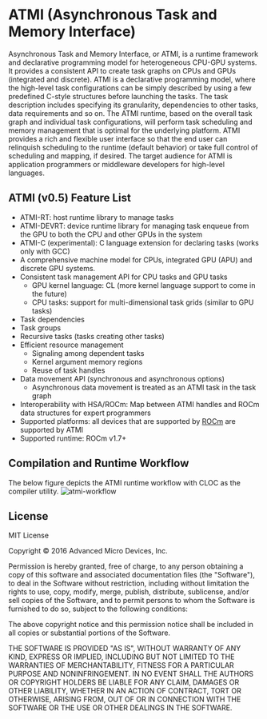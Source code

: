 ATMI (Asynchronous Task and Memory Interface)
=============================================

Asynchronous Task and Memory Interface, or ATMI, is a runtime framework and declarative programming model for heterogeneous
CPU-GPU systems. It provides a consistent API to create task graphs on CPUs and GPUs (integrated and discrete). ATMI is a declarative
programming model, where the high-level task configurations can be simply described by using a few predefined C-style structures before launching the tasks.
The task description includes specifying its granularity, dependencies to other tasks, data requirements and so on. The ATMI runtime, based on the overall task
graph and individual task configurations, will perform task scheduling and memory management that is optimal for the underlying platform. ATMI provides a rich and flexible
user interface so that the end user can relinquish scheduling to the runtime (default behavior) or take full control of scheduling and
mapping, if desired. The target audience for ATMI is application programmers or middleware developers for high-level languages.

## ATMI (v0.5) Feature List
- ATMI-RT: host runtime library to manage tasks
- ATMI-DEVRT: device runtime library for managing task enqueue from the GPU to both the CPU and other GPUs in the system
- ATMI-C (experimental): C language extension for declaring tasks (works only with GCC)
- A comprehensive machine model for CPUs, integrated GPU (APU) and discrete GPU systems.
- Consistent task management API for CPU tasks and GPU tasks
    - GPU kernel language: CL (more kernel language support to come in the future)
    - CPU tasks: support for multi-dimensional task grids (similar to GPU tasks)
- Task dependencies
- Task groups
- Recursive tasks (tasks creating other tasks)
- Efficient resource management
    - Signaling among dependent tasks
    - Kernel argument memory regions
    - Reuse of task handles
- Data movement API (synchronous and asynchronous options)
    - Asynchronous data movement is treated as an ATMI task in the task graph
- Interoperability with HSA/ROCm: Map between ATMI handles and ROCm data structures for expert programmers
- Supported platforms: all devices that are supported by [ROCm](https://github.com/RadeonOpenCompute/ROCm) are supported by ATMI
- Supported runtime: ROCm v1.7+

## Compilation and Runtime Workflow
The below figure depicts the ATMI runtime workflow with CLOC as the compiler utility.
![atmi-workflow](https://user-images.githubusercontent.com/996564/44241414-a28b8480-a178-11e8-917a-70c8ccbc83a1.png)

## License

MIT License

Copyright © 2016 Advanced Micro Devices, Inc.

Permission is hereby granted, free of charge, to any person obtaining a copy of this software and associated documentation files (the "Software"), to deal in the Software
without restriction, including without limitation the rights to use, copy, modify, merge, publish, distribute, sublicense, and/or sell copies of the Software, and to permit
persons to whom the Software is furnished to do so, subject to the following conditions:

The above copyright notice and this permission notice shall be included in all copies or substantial portions of the Software.

THE SOFTWARE IS PROVIDED "AS IS", WITHOUT WARRANTY OF ANY KIND, EXPRESS OR IMPLIED, INCLUDING BUT NOT LIMITED TO THE WARRANTIES OF MERCHANTABILITY, FITNESS FOR A PARTICULAR
PURPOSE AND NONINFRINGEMENT. IN NO EVENT SHALL THE AUTHORS OR COPYRIGHT HOLDERS BE LIABLE FOR ANY CLAIM, DAMAGES OR OTHER LIABILITY, WHETHER IN AN ACTION OF CONTRACT, TORT OR
OTHERWISE, ARISING FROM, OUT OF OR IN CONNECTION WITH THE SOFTWARE OR THE USE OR OTHER DEALINGS IN THE SOFTWARE.
